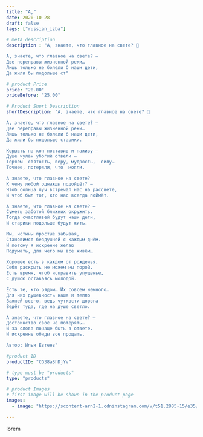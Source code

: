 ```yaml
---
title: "А,"
date: 2020-10-28
draft: false
tags: ["russian_izba"]

# meta description
description : "А, знаете, что главное на свете? 💭 

А, знаете, что главное на свете? –
Две переправы жизненной реки…
Лишь только не болели б наши дети,
Да жили бы подольше ст"

# product Price
price: "20.00"
priceBefore: "25.00"

# Product Short Description
shortDescription: "А, знаете, что главное на свете? 💭 

А, знаете, что главное на свете? –
Две переправы жизненной реки…
Лишь только не болели б наши дети,
Да жили бы подольше старики.

Корысть на кон поставив и наживу –
Душе чулан убогий отвели –
Теряем  святость, веру, мудрость,  силу…
Точнее, потеряли, что  могли.

А знаете, что главное на свете?
К чему любой однажды подойдёт? –
Чтоб солнца луч встречал нас на рассвете,
И чтоб был тот, кто нас всегда поймёт.

А знаете, что главное на свете? –
Суметь заботой ближних окружить.
Тогда счастливей будут наши дети,
И старики подольше будут жить.

Мы, истины простые забывая,
Становимся бездушней с каждым днём.
И потому я искренне желаю
Подумать, для чего мы все живём…

Хорошее есть в каждом от рожденья,
Cебя раскрыть не можем мы порой.
Есть время, чтоб исправить упущенье,
С душою оставаясь молодой.

Есть те, кто рядом… Их совсем немного…
Для них душевность наша и тепло
Важней всего, ведь чуткости дорога
Ведёт туда, где на душе светло.

А знаете, что главное на свете? –
Достоинство своё не потерять…
И за слова почаще быть в ответе.
И искренне обиды все прощать.

Автор: Илья Евтеев"

#product ID
productID: "CG38aShDjYv"

# type must be "products"
type: "products"

# product Images
# first image will be shown in the product page
images:
  - image: "https://scontent-arn2-1.cdninstagram.com/v/t51.2885-15/e35/s1080x1080/122743187_149205106896700_4493288323472644834_n.jpg?_nc_ht=scontent-arn2-1.cdninstagram.com&_nc_cat=104&_nc_ohc=UkyeZNdJREYAX9ezA7l&tp=1&oh=a065ad9fdc9c996fd8c37cab2e10cf4a&oe=604EB7D1&ig_cache_key=MjQyOTY3NjIxMzM2ODY2NTY0Nw%3D%3D.2"

---
```

lorem
